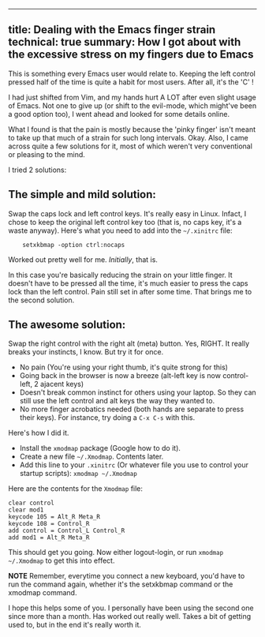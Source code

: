 -----
title: Dealing with the Emacs finger strain
technical: true
summary: How I got about with the excessive stress on my fingers due to Emacs
-----

This is something every Emacs user would relate to. Keeping the left control pressed half of the time is quite a habit for most users. After all, it's the 'C' !

I had just shifted from Vim, and my hands hurt A LOT after even slight usage of Emacs. Not one to give up (or shift to the evil-mode, which might've been a  good option too), I went ahead and looked for some details online.

What I found is that the pain is mostly because the 'pinky finger' isn't meant to take up that much of a strain for such long intervals. Okay. Also, I came across quite a few solutions for it, most of which weren't very conventional or pleasing to the mind.

I tried 2 solutions:

## The simple and mild solution:
Swap the caps lock and left control keys. It's really easy in Linux. Infact, I chose to keep the original left control key too (that is, no caps key, it's a waste anyway).
Here's what you need to add into the ```~/.xinitrc``` file:
```
    setxkbmap -option ctrl:nocaps
```
Worked out pretty well for me. *Initially*, that is.

In this case you're basically reducing the strain on your little finger. It doesn't have to be pressed all the time, it's much easier to press the caps lock than the left control. Pain still set in after some time. That brings me to the second solution.

## The awesome solution:
Swap the right control with the right alt (meta) button. Yes, RIGHT. It really breaks your instincts, I know. But try it for once.

* No pain (You're using your right thumb, it's quite strong for this)
* Going back in the browser is now a breeze (alt-left key is now control-left, 2 ajacent keys)
* Doesn't break common instinct for others using your laptop. So they can still use the left control and alt keys the way they wanted to.
* No more finger acrobatics needed (both hands are separate to press their keys). For instance, try doing a ```C-x C-s``` with this.

Here's how I did it.

* Install the ```xmodmap``` package (Google how to do it).
* Create a new file ```~/.Xmodmap```. Contents later.
* Add this line to your ```.xinitrc``` (Or whatever file you use to control your startup scripts): ```xmodmap ~/.Xmodmap```

Here are the contents for the ```Xmodmap``` file:
```
clear control
clear mod1
keycode 105 = Alt_R Meta_R
keycode 108 = Control_R
add control = Control_L Control_R
add mod1 = Alt_R Meta_R
```

This should get you going. Now either logout-login, or run ```xmodmap ~/.Xmodmap``` to get this into effect.

**NOTE** Remember, everytime you connect a new keyboard, you'd have to run the command again, whether it's the setxkbmap command or the xmodmap command.

I hope this helps some of you. I personally have been using the second one since more than a month. Has worked out really well. Takes a bit of getting used to, but in the end it's really worth it.

